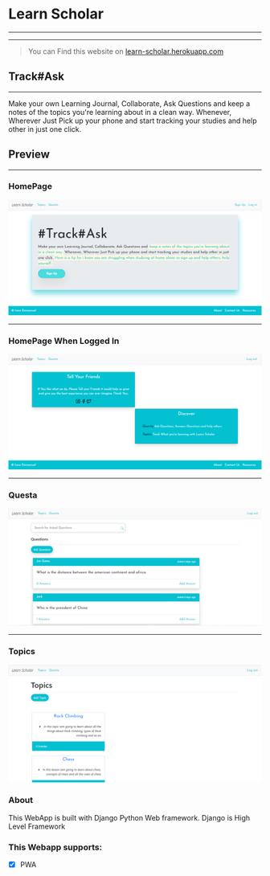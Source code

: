 # Learn Scholar

---
---
> You can Find this website on
[learn-scholar.herokuapp.com]('https://learn-scholar.herokuapp.com' "Learn Scholar")

## Track#Ask
----
Make your own Learning Journal, Collaborate, Ask Questions and keep a notes of the topics you're learning about in a clean way. Whenever, Wherever Just Pick up your phone and start tracking your studies and help other in just one click.

## Preview

---
### HomePage

![Learn-Scholar](media/LS.png)

---
### HomePage When Logged In

![Learn-Scholar](media/LS-HP.png)

---
### Questa

![Learn-Scholar](media/LS-Questa.png)

---
### Topics

![Learn-Scholar](media/LS-Topics.png)

### About
This WebApp is built with Django Python Web framework. Django is High Level Framework

### This Webapp supports:
* [x] PWA

